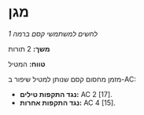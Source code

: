# מגן

*לחשים למשתמשי קסם ברמה 1*

**משך:** 2 תורות

**טווח:** המטיל

מזמן מחסום קסם שנותן למטיל שיפור ב-AC:

- **נגד התקפות טילים:** AC 2 [17].
- **נגד התקפות אחרות:** AC 4 [15].